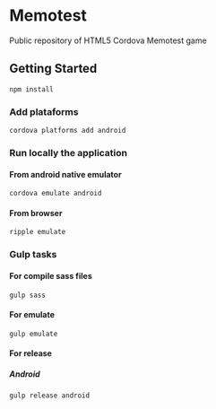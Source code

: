 # Memotest
Public repository of HTML5 Cordova Memotest game

## Getting Started
<pre><code>npm install</code></pre>

### Add plataforms
<pre><code>cordova platforms add android</code></pre>

### Run locally the application

#### From android native emulator
<pre><code>cordova emulate android</code></pre> 
 
#### From browser
<pre><code>ripple emulate</code></pre>

### Gulp tasks

#### For compile sass files
<pre><code>gulp sass</pre></code>

#### For emulate
<pre><code>gulp emulate</pre></code>

#### For release
##### Android
<pre><code>gulp release android</pre></code>
